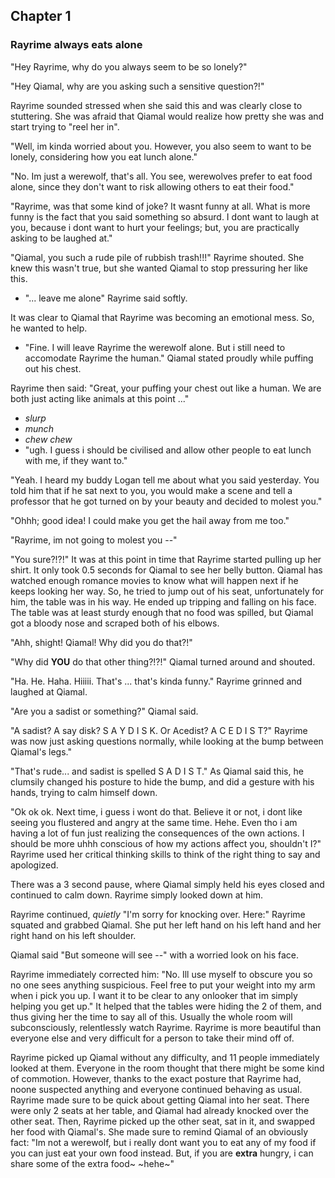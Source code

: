 
## Chapter 1
### Rayrime always eats alone
"Hey Rayrime, why do you always seem to be so lonely?"

"Hey Qiamal, why are you asking such a sensitive question?!"

Rayrime sounded stressed when she said this and was clearly close to stuttering. She was afraid that Qiamal would realize how pretty she was and start trying to "reel her in".

"Well, im kinda worried about you. However, you also seem to want to be lonely, considering how you eat lunch alone."

"No. Im just a werewolf, that's all. You see, werewolves prefer to eat food alone, since they don't want to risk allowing others to eat their food."

"Rayrime, was that some kind of joke? It wasnt funny at all. What is more funny is the fact that you said something so absurd. I dont want to laugh at you, because i dont want to hurt your feelings; but, you are practically asking to be laughed at."

"Qiamal, you such a rude pile of rubbish trash!!!" Rayrime shouted. She knew this wasn't true, but she wanted Qiamal to stop pressuring her like this.
* "... leave me alone" Rayrime said softly.

It was clear to Qiamal that Rayrime was becoming an emotional mess. So, he wanted to help.
* "Fine. I will leave Rayrime the werewolf alone. But i still need to accomodate Rayrime the human." Qiamal stated proudly while puffing out his chest.

Rayrime then said: "Great, your puffing your chest out like a human. We are both just acting like animals at this point ..."
* *slurp*
* *munch*
* *chew chew*
* "ugh. I guess i should be civilised and allow other people to eat lunch with me, if they want to."

"Yeah. I heard my buddy Logan tell me about what you said yesterday. You told him that if he sat next to you, you would make a scene and tell a professor that he got turned on by your beauty and decided to molest you."

"Ohhh; good idea! I could make you get the hail away from me too."

"Rayrime, im not going to molest you --"

"You sure?!?!" It was at this point in time that Rayrime started pulling up her shirt. It only took 0.5 seconds for Qiamal to see her belly button. Qiamal has watched enough romance movies to know what will happen next if he keeps looking her way. So, he tried to jump out of his seat, unfortunately for him, the table was in his way. He ended up tripping and falling on his face. The table was at least sturdy enough that no food was spilled, but Qiamal got a bloody nose and scraped both of his elbows.

"Ahh, shight! Qiamal! Why did you do that?!"

"Why did **YOU** do that other thing?!?!" Qiamal turned around and shouted.

"Ha. He. Haha. Hiiiii. That's ... that's kinda funny." Rayrime grinned and laughed at Qiamal.

"Are you a sadist or something?" Qiamal said.

"A sadist? A say disk? S A Y D I S K. Or Acedist? A C E D I S T?" Rayrime was now just asking questions normally, while looking at the bump between Qiamal's legs."

"That's rude... and sadist is spelled S A D I S T." As Qiamal said this, he clumsily changed his posture to hide the bump, and did a gesture with his hands, trying to calm himself down.

"Ok ok ok. Next time, i guess i wont do that. Believe it or not, i dont like seeing you flustered and angry at the same time. Hehe. Even tho i am having a lot of fun just realizing the consequences of the own actions. I should be more uhhh conscious of how my actions affect you, shouldn't I?" Rayrime used her critical thinking skills to think of the right thing to say and apologized.

There was a 3 second pause, where Qiamal simply held his eyes closed and continued to calm down. Rayrime simply looked down at him.

Rayrime continued, *quietly* "I'm sorry for knocking over. Here:" Rayrime squated and grabbed Qiamal. She put her left hand on his left hand and her right hand on his left shoulder.

Qiamal said "But someone will see --" with a worried look on his face.

Rayrime immediately corrected him: "No. Ill use myself to obscure you so no one sees anything suspicious. Feel free to put your weight into my arm when i pick you up. I want it to be clear to any onlooker that im simply helping you get up." It helped that the tables were hiding the 2 of them, and thus giving her the time to say all of this. Usually the whole room will subconsciously, relentlessly watch Rayrime. Rayrime is more beautiful than everyone else and very difficult for a person to take their mind off of.

Rayrime picked up Qiamal without any difficulty, and 11 people immediately looked at them. Everyone in the room thought that there might be some kind of commotion. However, thanks to the exact posture that Rayrime had, noone suspected anything and everyone continued behaving as usual. Rayrime made sure to be quick about getting Qiamal into her seat. There were only 2 seats at her table, and Qiamal had already knocked over the other seat. Then, Rayrime picked up the other seat, sat in it, and swapped her food with Qiamal's. She made sure to remind Qiamal of an obviously fact: "Im not a werewolf, but i really dont want you to eat any of my food if you can just eat your own food instead. But, if you are **extra** hungry, i can share some of the extra food~ ~hehe~"


